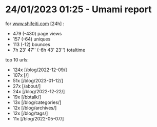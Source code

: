# 24/01/2023 01:25 - Umami report
for www.shifeiti.com [24h] :

 - 479 (-430) page views
 - 157 (-64) uniques
 - 113 (-12) bounces
 - 7h 23' 47'' (-6h 43' 23'') totaltime


top 10 urls:
 - 124x [/blog/2022-12-09/]
 - 107x [/]
 - 51x [/blog/2023-01-12/]
 - 27x [/about/]
 - 24x [/blog/2022-12-22/]
 - 19x [/bbtalk/]
 - 13x [/blog/categories/]
 - 12x [/blog/archives/]
 - 12x [/blog/tags/]
 - 11x [/blog/2022-05-07/]


